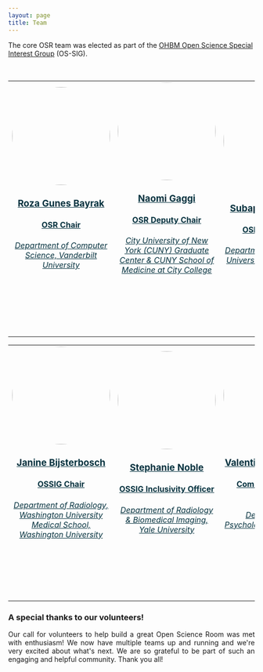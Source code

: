 ```yaml
---
layout: page
title: Team
---
```


The core OSR team was elected as part of the [OHBM Open Science Special Interest Group](https://ossig.netlify.app/#OSSIG_team) (OS-SIG).


<br>


<table class="people">
    <tr class="people">
        <td class="people">
            <a style="display:block; color:#05323F" href="../team_roza_gunes_bayrak">
            <aside>
            <header>
                <img src="../img/team/roza_gunes_bayrak.jpg" style="height:200px; border-radius:50%;">
                <h3>Roza Gunes Bayrak</h3>
                <h4>OSR Chair</h4>
                <h6>Department of Computer Science, Vanderbilt University</h6>
                <h4>
                <a target="_blank" href="https://twitter.com/redgreenblues"><i class="fa fa-twitter fa-2x" style="position: relative; top: 0px;text-indent:0px;  vertical-align: middle; margin-left:4px; margin-right:4px;"></i></a>
                <a target="_blank" href="https://github.com/rgbayrak"><i class="fa fa-github fa-2x" style="position: relative; top: 0px; text-indent:0px; vertical-align: middle; margin-left:4px; margin-right:4px;"></i></a>
                <a target="_blank" href="https://rgbayrak.github.io/"><i class="fa fa-external-link-square fa-2x" style="position: relative; top: 0px;text-indent:0px;  vertical-align: middle; margin-left:4px; margin-right:4px;"></i></a>
                </h4>
                <br>
            </header>
            </aside>
            </a>
        </td>
        <td class="people">
            <a style="display:block; color:#05323F" href="../team_naomi_gaggi">
            <aside>
            <header>
                <img src="../img/team/naomi_gaggi.jpg" style="height:200px; border-radius:50%;">
                <h3>Naomi Gaggi</h3>
                <h4>OSR Deputy Chair</h4>
                <h6>City University of New York (CUNY) Graduate Center & CUNY School of Medicine at City College</h6>
                <h4>
                <a target="_blank" href="https://twitter.com/NaomiGaggi"><i class="fa fa-twitter fa-2x" style="position: relative; top: 0px;text-indent:0px;  vertical-align: middle; margin-left:4px; margin-right:4px;"></i></a>
                <a target="_blank" href="https://github.com/NaomiGaggi"><i class="fa fa-github fa-2x" style="position: relative; top: 0px; text-indent:0px; vertical-align: middle; margin-left:4px; margin-right:4px;"></i></a>
                <a target="_blank" href="https://NaomiGaggi.Wordpress.com"><i class="fa fa-external-link-square fa-2x" style="position: relative; top: 0px;text-indent:0px;  vertical-align: middle; margin-left:4px; margin-right:4px;"></i></a>
                </h4>
                <br>
            </header>
            </aside>
            </a>
        </td>
        <td class="people">
            <a style="display:block; color:#05323F" href="../team_priya_suppiah">
            <aside>
            <header>
                <img src="../img/team/subapriya_suppiah.jpg" style="height:200px; border-radius:50%;">
                <h3>Subapriya Suppiah</h3>
                <h4>OSR Chair Elect</h4>
                <h6>Department of Radiology, Universiti Putra Malaysia</h6>
                <h4>
                <a target="_blank" href="https://twitter.com/SubapriyaSuppi1"><i class="fa fa-twitter fa-2x" style="position: relative; top: 0px;text-indent:0px;  vertical-align: middle; margin-left:4px; margin-right:4px;"></i></a>
                <a target="_blank" href="https://github.com/Drpriyasiva"><i class="fa fa-github fa-2x" style="position: relative; top: 0px; text-indent:0px; vertical-align: middle; margin-left:4px; margin-right:4px;"></i></a>
                <a target="_blank" href="https://www.linkedin.com/in/subapriya-suppiah-93375b8b/"><i class="fa fa-external-link-square fa-2x" style="position: relative; top: 0px;text-indent:0px;  vertical-align: middle; margin-left:4px; margin-right:4px;"></i></a>
                </h4>
                <br>
            </header>
            </aside>
            </a>
        </td>
    </tr>
</table>
<table class="people">
    <tr class="people">
        <td class="people">
            <a style="display:block; color:#05323F" href="../team_janine_bijsterbosch">
            <aside>
            <header>
                <img src="../img/team/janine_bijsterbosch.jpg" style="height:200px; border-radius:50%;">
                <h3>Janine Bijsterbosch</h3>
                <h4>OSSIG Chair</h4>
                <h6>Department of Radiology, Washington University Medical School, Washington University</h6>
                <h4>
                <a target="_blank" href="https://twitter.com/PersonomicsLab"><i class="fa fa-twitter fa-2x" style="position: relative; top: 0px;text-indent:0px;  vertical-align: middle; margin-left:4px; margin-right:4px;"></i></a>
                </h4>
                <br>
            </header>
            </aside>
            </a>
        </td>
        <td class="people">
            <a style="display:block; color:#05323F" href="../team_stephanie_noble">
            <aside>
            <header>
                <img src="../img/team/stephanie_noble.jpg" style="height:200px; border-radius:50%;">
                <h3>Stephanie Noble</h3>
                <h4>OSSIG Inclusivity Officer</h4>
                <h6>Department of Radiology & Biomedical Imaging, Yale University</h6>
                <h4>
                <a target="_blank" href="https://twitter.com/sNeuroble"><i class="fa fa-twitter fa-2x" style="position: relative; top: 0px;text-indent:0px;  vertical-align: middle; margin-left:4px; margin-right:4px;"></i></a>
                </h4>
                <br>
            </header>
            </aside>
            </a>
        </td>
  <td class="people">
            <a style="display:block; color:#05323F" href="../team_valentina_borghesani">
            <aside>
            <header>
                <img src="../img/team/valentina_borghesani.jpg" style="height:200px; border-radius:50%;">
                <h3>Valentina Borghesani</h3>
                <h4>Community Liason Officer</h4>
                <h6>Department of Psychology, Université de Montréal</h6>
                <h4>
                <a target="_blank" href="https://twitter.com/vborghesani"><i class="fa fa-twitter fa-2x" style="position: relative; top: 0px;text-indent:0px;  vertical-align: middle; margin-left:4px; margin-right:4px;"></i></a>
                </h4>
                <br>
            </header>
            </aside>
            </a>
        </td>
    </tr>
</table>


### A special thanks to our volunteers!
<p align="justify">
Our call for volunteers to help build a great Open Science Room was met with enthusiasm! We now have multiple teams up and running and we're very excited about what's next. We are so grateful to be part of such an engaging and helpful community. Thank you all!
</p>
<!-- <p align="justify">
Together with the OSR team, the wonderfully talented and hard-working volunteers below made significant contributions to the Open Science Room. We have greatly enjoyed working with them, and proud to have them in our community.
Have a look at their contact links and bios below, and give them a virtual high-five in the OSR!
</p> -->
<br>

<!-- <html>

{% assign volunteers = site.volunteers %}

{% assign n_rows = volunteers.size | divided_by:2 %}
<table class="people">
{% for row in (0..n_rows) %}
    <tr class="people">
    {% for col in (0..1) %}
        <td class="people">

        {% assign idx = row | times:2 | plus:col %}
        {% assign person = volunteers[idx] %}
        {% if person %}

            {% assign img_path = nil %}
            {% assign names = person.Name | downcase | split: " " %}
            {% assign img_path = site.baseurl | append: "/img/person_default.jpg" %}
            {% for file in site.static_files %}                
                {% if file.path contains names.first and file.path contains names[1] %}
                    {% assign img_path = file.path %}
                {% endif %}
            {% endfor %}

            <a style="display:block; color:#05323F" href="{{ site.baseurl }}{{person.url}}">
            <aside class="speaker-card {% if speaker.column %} {{ speaker.column }}{% endif %}">
            <header>
                <img src="{{ site.baseurl }}{{ img_path }}" style="height:200px; border-radius:50%;">

                <h3>{{ person.Name }}</h3>

                <h6>{{ person.Affiliation }}</h6>

                <h4>
                {% if person.Twitter %} <a target="_blank" href="https://twitter.com/{{ person.Twitter }}"><i class="fa fa-twitter fa-2x" style="position: relative; top: 0px;text-indent:0px;  vertical-align: middle; margin-left:4px; margin-right:4px;"></i></a> {% endif %}
                {% if person.Github %} <a target="_blank" href="https://github.com/{{ person.Github }}"><i class="fa fa-github fa-2x" style="position: relative; top: 0px; text-indent:0px; vertical-align: middle; margin-left:4px; margin-right:4px;"></i></a>{% endif %}
                {% if person.Website %} <a target="_blank" href="{{ person.Website }}"><i class="fa fa-external-link-square fa-2x" style="position: relative; top: 0px;text-indent:0px;  vertical-align: middle; margin-left:4px; margin-right:4px;"></i></a>{% endif %}
                </h4>
                <br>
            </header>
            </aside>
            </a>
        {% endif %}
        </td>
    {% endfor %}
    </tr>
{% endfor %}
</table>

</html> -->
